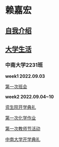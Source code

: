 # 赖嘉宏

## [自我介绍](mi/)

## [大学生活](ul/)

### 中南大学2231班

**week1 2022.09.03**

[第一次班会](bh1/)

**week2 2022.09.04~10**

[资生院开学典礼](kd/)

[第一次化学作业](chw1/)

[第一次教师节活动](tda/)

[中南大学开学典礼](ckd/)

